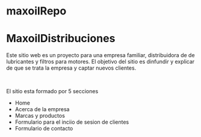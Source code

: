 # maxoilRepo

<h1> MaxoilDistribuciones </h1>

<p> Este sitio web es un proyecto para una empresa familiar, distribuidora de de lubricantes y filtros para motores. El objetivo del sitio es dinfundir y explicar de que se trata la empresa y captar nuevos clientes.</p> <br>
<p> El sitio esta formado por 5 secciones</p> 

<ul>
<li> Home </li>
<li> Acerca de la empresa </li>
<li> Marcas y productos </li>
<li> Formulario para el inciio de sesion de clientes </li>
<li> Formulario de contacto </li>
</ul>


